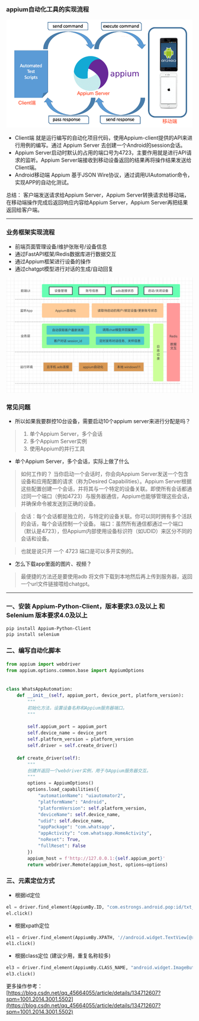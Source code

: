 ### appium自动化工具的实现流程

![](./images/appium工作原理.png)

- Client端 就是运行编写的自动化项目代码，使用Appium-client提供的API来进行用例的编写。通过 Appium Server 去创建一个Android的session会话。
- Appium Server启动时默认的占用的端口号为4723，主要作用就是进行API请求的监听。Appium Server端接收到移动设备返回的结果再将操作结果发送给Client端。
- Android移动端 Appium 基于JSON Wire协议，通过调用UIAutomatior命令，实现APP的自动化测试。

总结：
客户端发送请求给Appium Server，Appium Server转换请求给移动端，在移动端操作完成后返回响应内容给Appium Server，Appium Server再把结果返回给客户端。

---

### 业务框架实现流程

- 前端页面管理设备/维护张账号/设备信息
- 通过FastAPI框架/Redis数据库进行数据交互
- 通过Appium框架进行设备的操作
- 通过chatgpt模型进行对话的生成/自动回复


![](./images/框架流程图.png)

### 常见问题

- 所以如果我要群控10台设备，需要启动10个appium server来进行分配是吗？

> 1. 单个Appium Server，多个会话
> 2. 多个Appium Server实例
> 3. 使用Appium的并行工具

- 单个Appium Server，多个会话，实际上做了什么

> 如何工作的？
> 当你启动一个会话时，你会向Appium Server发送一个包含设备和应用配置的请求（称为Desired Capabilities）。Appium
> Server根据这些配置创建一个会话，并将其与一个特定的设备关联。即使所有会话都通过同一个端口（例如4723）与服务器通信，Appium也能够管理这些会话，并确保命令被发送到正确的设备。

> 会话：每个会话都是独立的，与特定的设备关联。你可以同时拥有多个活跃的会话，每个会话控制一个设备。
> 端口：虽然所有通信都通过一个端口（默认是4723），但Appium内部使用设备标识符（如UDID）来区分不同的会话和设备。

> 也就是说只开 一个 4723 端口是可以多开实例的。

- 怎么下载app里面的图片、视频？

> 最便捷的方法还是要使用adb 将文件下载到本地然后再上传到服务器，返回一个url文件链接喂给chatgpt。

---

### 一、安装 Appium-Python-Client，版本要求3.0及以上 和 Selenium 版本要求4.0及以上

```shell
pip install Appium-Python-Client
pip install selenium
```

### 二、编写自动化脚本

```python
from appium import webdriver
from appium.options.common.base import AppiumOptions


class WhatsAppAutomation:
    def __init__(self, appium_port, device_port, platform_version):
        """
        初始化方法，设置设备名称和Appium服务器端口。
        """

        self.appium_port = appium_port
        self.device_name = device_port
        self.platform_version = platform_version
        self.driver = self.create_driver()

    def create_driver(self):
        """
        创建并返回一个webdriver实例，用于与Appium服务器交互。
        """
        options = AppiumOptions()
        options.load_capabilities({
            "automationName": "uiautomator2",
            "platformName": "Android",
            "platformVersion": self.platform_version,
            "deviceName": self.device_name,
            "udid": self.device_name,
            "appPackage": "com.whatsapp",
            "appActivity": "com.whatsapp.HomeActivity",
            "noReset": True,
            "fullReset": False
        })
        appium_host = f'http://127.0.0.1:{self.appium_port}'
        return webdriver.Remote(appium_host, options=options)
```

### 三、元素定位方式

- 根据id定位

```python
el = driver.find_element(AppiumBy.ID, "com.estrongs.android.pop:id/txt_grant")
el.click()
```

- 根据xpath定位

```python
el1 = driver.find_element(AppiumBy.XPATH, '//android.widget.TextView[@resource-id="android:id/title" and @text="密码设置"]')
el1.click()
```

- 根据class定位 (建议少用，重复名称较多)

```python
el3 = driver.find_element(AppiumBy.CLASS_NAME, "android.widget.ImageButton")
el3.click()
```

更多操作参考：[https://blog.csdn.net/qq_45664055/article/details/134712607?spm=1001.2014.3001.5502](https://blog.csdn.net/qq_45664055/article/details/134712607?spm=1001.2014.3001.5502)

